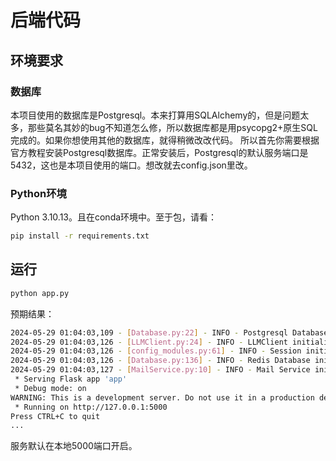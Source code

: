 # 后端代码
## 环境要求
### 数据库
本项目使用的数据库是Postgresql。本来打算用SQLAlchemy的，但是问题太多，那些莫名其妙的bug不知道怎么修，所以数据库都是用psycopg2+原生SQL完成的。如果你想使用其他的数据库，就得稍微改改代码。
所以首先你需要根据官方教程安装Postgresql数据库。正常安装后，Postgresql的默认服务端口是5432，这也是本项目使用的端口。想改就去config.json里改。
### Python环境
Python 3.10.13。且在conda环境中。至于包，请看：
```bash
pip install -r requirements.txt
```
## 运行
```bash
python app.py
```
预期结果：
```bash
2024-05-29 01:04:03,109 - [Database.py:22] - INFO - Postgresql Database initialized.
2024-05-29 01:04:03,126 - [LLMClient.py:24] - INFO - LLMClient initialied.
2024-05-29 01:04:03,126 - [config_modules.py:61] - INFO - Session initialied.
2024-05-29 01:04:03,126 - [Database.py:136] - INFO - Redis Database initialied.
2024-05-29 01:04:03,127 - [MailService.py:10] - INFO - Mail Service initialied.
 * Serving Flask app 'app'
 * Debug mode: on
WARNING: This is a development server. Do not use it in a production deployment. Use a production WSGI server instead.
 * Running on http://127.0.0.1:5000
Press CTRL+C to quit
...
```
服务默认在本地5000端口开启。